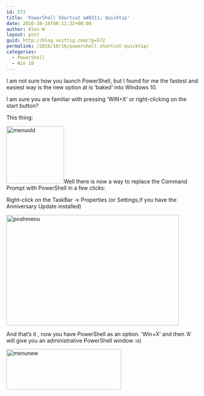 ```yaml
---
id: 572
title: 'PowerShell Shortcut &#8211; Quicktip'
date: 2016-10-16T06:11:32+00:00
author: Alex W
layout: post
guid: http://blog.vvittig.com/?p=572
permalink: /2016/10/16/powershell-shortcut-quicktip/
categories:
  - PowerShell
  - Win 10
---
```

I am not sure how you launch PowerShell, but I found for me the fastest and easiest way is the new option at is &#8216;baked&#8217; into Windows 10.

I am sure you are familiar with pressing &#8216;WIN+X&#8217; or right-clicking on the start button?

This thing:
  
[<img class="aligncenter wp-image-573 size-thumbnail" src="http://blog.vvittig.com/wp-content/uploads/2016/10/menuold-150x150.png" alt="menuold" width="150" height="150" />](http://blog.vvittig.com/wp-content/uploads/2016/10/menuold.png)Well there is now a way to replace the Command Prompt with PowerShell in a few clicks:

Right-click on the TaskBar -> Properties (or Settings,if you have the Anniversary Update installed)

[<img class="aligncenter wp-image-574" src="http://blog.vvittig.com/wp-content/uploads/2016/10/poshmenu-300x192.png" alt="poshmenu" width="450" height="289" srcset="https://blog.vvittig.com/wp-content/uploads/2016/10/poshmenu-300x192.png 300w, https://blog.vvittig.com/wp-content/uploads/2016/10/poshmenu-768x492.png 768w, https://blog.vvittig.com/wp-content/uploads/2016/10/poshmenu.png 786w" sizes="(max-width: 450px) 100vw, 450px" />](http://blog.vvittig.com/wp-content/uploads/2016/10/poshmenu.png)

And that&#8217;s it , now you have PowerShell as an option. &#8216;Win+X&#8217; and then &#8216;A&#8217; will give you an administrative PowerShell window :o)

[<img class="aligncenter size-medium wp-image-575" src="http://blog.vvittig.com/wp-content/uploads/2016/10/menunew-300x106.png" alt="menunew" width="300" height="106" srcset="https://blog.vvittig.com/wp-content/uploads/2016/10/menunew-300x106.png 300w, https://blog.vvittig.com/wp-content/uploads/2016/10/menunew.png 345w" sizes="(max-width: 300px) 100vw, 300px" />](http://blog.vvittig.com/wp-content/uploads/2016/10/menunew.png)